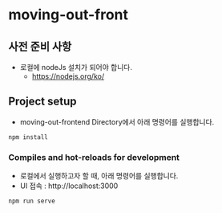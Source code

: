 # moving-out-front


## 사전 준비 사항
* 로컬에 nodeJs 설치가 되어야 합니다.
  * https://nodejs.org/ko/


## Project setup

* moving-out-frontend Directory에서 아래 명령어를 실행합니다.
```
npm install
```

### Compiles and hot-reloads for development

* 로컬에서 실행하고자 할 때, 아래 명령어를 실행합니다.
* UI 접속 : http://localhost:3000

```
npm run serve
```
